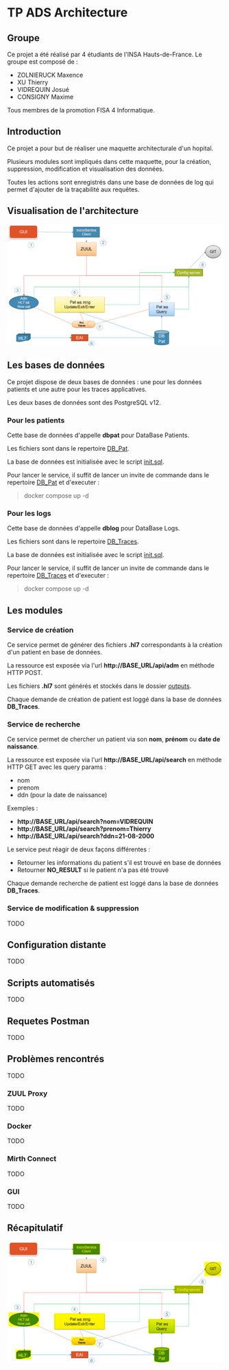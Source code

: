 # TP ADS Architecture
## Groupe

Ce projet a été réalisé par 4 étudiants de l'INSA Hauts-de-France.
Le groupe est composé de :

- ZOLNIERUCK Maxence
- XU Thierry
- VIDREQUIN Josué
- CONSIGNY Maxime

Tous membres de la promotion FISA 4 Informatique.

## Introduction

Ce projet a pour but de réaliser une maquette architecturale d'un hopital.

Plusieurs modules sont impliqués dans cette maquette, pour la création, suppression, modification et visualisation des données.

Toutes les actions sont enregistrés dans une base de données de log qui permet d'ajouter de la traçabilité aux requêtes.

## Visualisation de l'architecture

![architecture_full](./images/architecture_full.png)

## Les bases de données

Ce projet dispose de deux bases de données : une pour les données patients et une autre pour les traces applicatives.

Les deux bases de données sont des PostgreSQL v12.

### Pour les patients

Cette base de données d'appelle **dbpat** pour DataBase Patients.

Les fichiers sont dans le repertoire [DB_Pat](./DB_Pat/).

La base de données est initialisée avec le script [init.sql](/DB_Pat/init.sql).

Pour lancer le service, il suffit de lancer un invite de commande dans le repertoire [DB_Pat](./DB_Pat/) et d'executer :

> docker compose up -d

### Pour les logs

Cette base de données d'appelle **dblog** pour DataBase Logs.

Les fichiers sont dans le repertoire [DB_Traces](./DB_Traces/).

La base de données est initialisée avec le script [init.sql](/DB_Traces/init.sql).

Pour lancer le service, il suffit de lancer un invite de commande dans le repertoire [DB_Traces](./DB_Traces/) et d'executer :

> docker compose up -d

## Les modules

### Service de création

Ce service permet de générer des fichiers **.hl7** correspondants à la création d'un patient en base de données.

La ressource est exposée via l'url **http://BASE_URL/api/adm** en méthode HTTP POST.

Les fichiers **.hl7** sont générés et stockés dans le dossier [outputs](./wscreate/outputs/).

Chaque demande de création de patient est loggé dans la base de données **DB_Traces**.

### Service de recherche

Ce service permet de chercher un patient via son **nom**, **prénom** ou **date de naissance**.

La ressource est exposée via l'url **http://BASE_URL/api/search** en méthode HTTP GET avec les query params :

- nom
- prenom
- ddn (pour la date de naissance)


Exemples :
- **http://BASE_URL/api/search?nom=VIDREQUIN**
- **http://BASE_URL/api/search?prenom=Thierry**
- **http://BASE_URL/api/search?ddn=21-08-2000**

Le service peut réagir de deux façons différentes :
- Retourner les informations du patient s'il est trouvé en base de données
- Retourner **NO_RESULT** si le patient n'a pas été trouvé

Chaque demande recherche de patient est loggé dans la base de données **DB_Traces**.

### Service de modification & suppression

TODO

## Configuration distante

TODO

## Scripts automatisés

TODO

## Requetes Postman

TODO

## Problèmes rencontrés

TODO

### ZUUL Proxy

TODO

### Docker

TODO

### Mirth Connect

TODO

### GUI

TODO

## Récapitulatif

![architecture_done](./images/architecture_done.png)